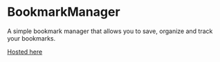 # BookmarkManager

A simple bookmark manager that allows you to save, organize and track your bookmarks.

[Hosted here](https://bookmarks.oesterlin.dev)